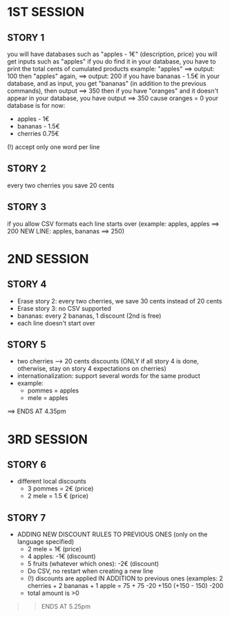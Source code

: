 1ST SESSION
===========
STORY 1
-------
you will have databases such as "apples - 1€" (description, price)
you will get inputs such as "apples"
if you do find it in your database, you have to print the total cents of cumulated products
example: "apples" ==> output: 100
then "apples" again, ==> output: 200
if you have bananas - 1.5€ in your database, and as input, you get "bananas" (in addition to the previous commands), then output ==> 350
then if you have "oranges" and it doesn't appear in your database, you have output ==> 350
cause oranges = 0
your database is for now:
- apples - 1€
- bananas - 1.5€
- cherries 0.75€

(!) accept only one word per line

STORY 2
-------
every two cherries you save 20 cents

STORY 3
-------
if you allow CSV formats each line starts over (example: apples, apples ==> 200 NEW LINE: apples, bananas ==> 250)

2ND SESSION
============
STORY 4
-------
- Erase story 2: every two cherries, we save 30 cents instead of 20 cents
- Erase story 3: no CSV supported
- bananas: every 2 bananas, 1 discount (2nd is free)
- each line doesn't start over


STORY 5
-------
- two cherries --> 20 cents discounts (ONLY if all story 4 is done, otherwise, stay on story 4 expectations on cherries)
- internationalization: support several words for the same product
- example: 
  - pommes = apples
  - mele = apples

==> ENDS AT 4.35pm

3RD SESSION
============
STORY 6
-------
- different local discounts
  - 3 pommes = 2€ (price)
  - 2 mele = 1.5 € (price)


STORY 7
-------
- ADDING NEW DISCOUNT RULES TO PREVIOUS ONES (only on the language specified)
  - 2 mele = 1€ (price)
  - 4 apples: -1€ (discount)
  - 5 fruits (whatever which ones): -2€ (discount)
  - Do CSV, no restart when creating a new line
  - (!) discounts are applied IN ADDITION to previous ones (examples: 2 cherries + 2 bananas + 1 apple = 75 + 75 -20 +150 (+150 - 150) -200
  - total amount is >0

>> ENDS AT 5.25pm
